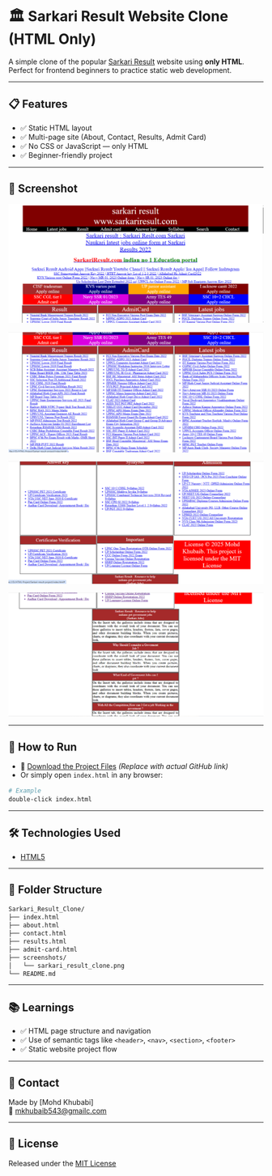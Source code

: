 # 🏛️ Sarkari Result Website Clone (HTML Only)

A simple clone of the popular [Sarkari Result](https://www.sarkariresult.com/) website using **only HTML**. Perfect for frontend beginners to practice static web development.

---

## 📋 Features

- ✅ Static HTML layout  
- ✅ Multi-page site (About, Contact, Results, Admit Card)  
- ✅ No CSS or JavaScript — only HTML  
- ✅ Beginner-friendly project

---

## 📸 Screenshot

![Ludo Clone Preview](assets/img1.png)

![Ludo Clone Preview](assets/img2.png)

![Ludo Clone Preview](assets/img3.png)

![Ludo Clone Preview](assets/img4.png)


---

## 🚀 How to Run

- 🔗 [Download the Project Files](https://github.com/your-github-username/sarkari-result-clone/archive/refs/heads/main.zip) *(Replace with actual GitHub link)*  
- Or simply open `index.html` in any browser:

```bash
# Example
double-click index.html
```

---

## 🛠️ Technologies Used

- [HTML5](https://developer.mozilla.org/en-US/docs/Web/HTML)

---

## 📂 Folder Structure

```
Sarkari_Result_Clone/
├── index.html
├── about.html
├── contact.html
├── results.html
├── admit-card.html
├── screenshots/
│   └── sarkari_result_clone.png
└── README.md
```

---

## 📚 Learnings

- ✅ HTML page structure and navigation  
- ✅ Use of semantic tags like `<header>`, `<nav>`, `<section>`, `<footer>`  
- ✅ Static website project flow

---

## 📩 Contact

Made by [Mohd Khubabi]  
📧 [mkhubaib543@gmailc.com](mailto:mkhubaib543@gmail.com) 

---

## 📄 License

Released under the [MIT License](LICENSE)
